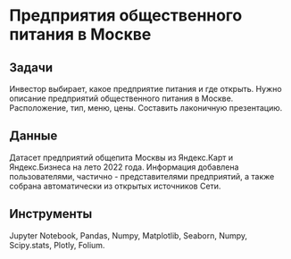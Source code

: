 # Предприятия общественного питания в Москве


## Задачи

Инвестор выбирает, какое предприятие питания и где открыть. Нужно описание предприятий общественного питания в Москве. Расположение, тип, меню, цены. Составить лаконичную презентацию.


## Данные

Датасет предприятий общепита Москвы из Яндекс.Карт и Яндекс.Бизнеса на лето 2022 года. Информация добавлена пользователями, частично - представителями предприятий, а также собрана автоматически из открытых источников Сети.


## Инструменты

Jupyter Notebook, Pandas, Numpy, Matplotlib, Seaborn, Numpy, Scipy.stats, Plotly, Folium.
